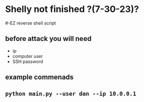 # Shelly not finished ?(7-30-23)?
#-EZ reverse shell script
## before attack you will need
- ip
- computer user
- SSH password

## example commenads
`python main.py --user dan --ip 10.0.0.1`
---
